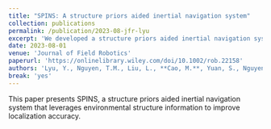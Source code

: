 ```yaml
---
title: "SPINS: A structure priors aided inertial navigation system"
collection: publications
permalink: /publication/2023-08-jfr-lyu
excerpt: 'We developed a structure priors aided inertial navigation system for improved localization accuracy.'
date: 2023-08-01
venue: 'Journal of Field Robotics'
paperurl: 'https://onlinelibrary.wiley.com/doi/10.1002/rob.22158'
authors: 'Lyu, Y., Nguyen, T.M., Liu, L., **Cao, M.**, Yuan, S., Nguyen, T.H. and Xie, L.'
break: 'yes'
---
```


This paper presents SPINS, a structure priors aided inertial navigation system that leverages environmental structure information to improve localization accuracy. 